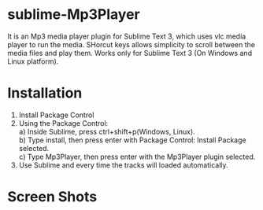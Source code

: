 # sublime-Mp3Player
It is an Mp3 media player plugin for Sublime Text 3, which uses vlc media player to run the media. SHorcut keys allows simplicity to scroll between the media files and play them. Works only for Sublime Text 3 (On Windows and Linux platform).

# Installation
1. Install Package Control
2. Using the Package Control:  
   a)  Inside Sublime, press ctrl+shift+p(Windows, Linux).  
   b)  Type install, then press enter with Package Control: Install Package selected.  
   c)  Type Mp3Player, then press enter with the Mp3Player plugin selected.
3. Use Sublime and every time the tracks will loaded automatically.

# Screen Shots
